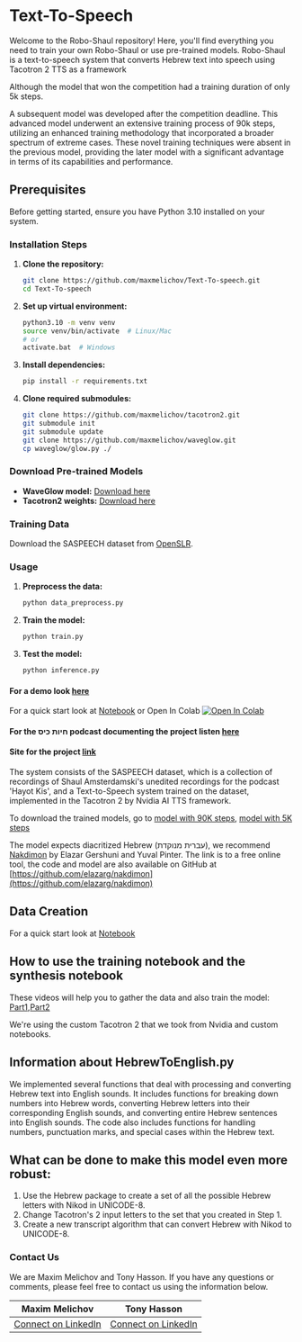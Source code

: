 # Text-To-Speech
Welcome to the Robo-Shaul repository! Here, you'll find everything you need to train your own Robo-Shaul or use pre-trained models. Robo-Shaul is a text-to-speech system that converts Hebrew text into speech using Tacotron 2 TTS as a framework

Although the model that won the competition had a training duration of only 5k steps.

A subsequent model was developed after the competition deadline. This advanced model underwent an extensive training process of 90k steps, utilizing an enhanced training methodology that incorporated a broader spectrum of extreme cases. These novel training techniques were absent in the previous model, providing the later model with a significant advantage in terms of its capabilities and performance.

## Prerequisites

Before getting started, ensure you have Python 3.10 installed on your system.

### Installation Steps

1. **Clone the repository:**
    ```bash
    git clone https://github.com/maxmelichov/Text-To-speech.git
    cd Text-To-speech
    ```

2. **Set up virtual environment:**
    ```bash
    python3.10 -m venv venv
    source venv/bin/activate  # Linux/Mac
    # or
    activate.bat  # Windows
    ```

3. **Install dependencies:**
    ```bash
    pip install -r requirements.txt
    ```

4. **Clone required submodules:**
    ```bash
    git clone https://github.com/maxmelichov/tacotron2.git
    git submodule init
    git submodule update
    git clone https://github.com/maxmelichov/waveglow.git
    cp waveglow/glow.py ./
    ```

### Download Pre-trained Models

- **WaveGlow model:** [Download here](https://drive.usercontent.google.com/download?id=19CVIL0TL_yyW-qC4jJ2vPht5cxc6VQpO&export=download&authuser=0)
- **Tacotron2 weights:** [Download here](https://drive.usercontent.google.com/download?id=13B_NfAw8y-A9pg-xLcP5kQ_7dbObGc8S&export=download&authuser=0)

### Training Data

Download the SASPEECH dataset from [OpenSLR](https://openslr.org/134).

### Usage

1. **Preprocess the data:**
    ```bash
    python data_preprocess.py
    ```

2. **Train the model:**
    ```bash
    python train.py
    ```

3. **Test the model:**
    ```bash
    python inference.py
    ```



#### For a demo look [here](https://maxmelichov.github.io/)

For a quick start look at [Notebook](https://github.com/maxmelichov/Text-To-speech/blob/main/Tacotron_Synthesis_Notebook_contest_notebook.ipynb) or Open In Colab <a target="_blank" href="https://colab.research.google.com/drive/1heUHKqCUwXGX_NRZUeN5J9UdB9UVV32m#scrollTo=IbrwoO0A1D0b"><img src="https://colab.research.google.com/assets/colab-badge.svg" alt="Open In Colab"/></a>

#### For the חיות כיס podcast documenting the project listen [here](https://open.spotify.com/episode/7eM8KcpUGMxOk6X5WQYdh5?si=3xf0TNzwRTSHaCo8jIozOg)
#### Site for the project [link](http://www.roboshaul.com/)

The system consists of the SASPEECH dataset, which is a collection of recordings of Shaul Amsterdamski's unedited recordings for the podcast 'Hayot Kis', and a Text-to-Speech system trained on the dataset, implemented in the Tacotron 2 by Nvidia AI TTS framework.



To download the trained models, go to [model with 90K steps](https://drive.google.com/uc?id=13B_NfAw8y-A9pg-xLcP5kQ_7dbObGc8S&export=download), [model with 5K steps](https://drive.google.com/u/0/uc?id=1iE3VgeQsyZcIgAXYmwhk-FzWktwrT2Wo&export=download)

The model expects diacritized Hebrew (עברית מנוקדת), we recommend [Nakdimon](https://nakdimon.org) by Elazar Gershuni and Yuval Pinter. The link is to a free online tool, the code and model are also available on GitHub at [https://github.com/elazarg/nakdimon](https://github.com/elazarg/nakdimon)

## Data Creation 
For a quick start look at [Notebook](https://github.com/maxmelichov/Text-To-speech/blob/main/DataCreation.ipynb)

## How to use the training notebook and the synthesis notebook
These videos will help you to gather the data and also train the model: [Part1](https://www.youtube.com/watch?v=b1fzyM0VhhI),[Part2](https://www.youtube.com/watch?v=gVqSEIr2PD4&t=284s) 

We're using the custom Tacotron 2 that we took from Nvidia and custom notebooks.


## Information about HebrewToEnglish.py
We implemented several functions that deal with processing and converting Hebrew text into English sounds. It includes functions for breaking down numbers into Hebrew words, converting Hebrew letters into their corresponding English sounds, and converting entire Hebrew sentences into English sounds. The code also includes functions for handling numbers, punctuation marks, and special cases within the Hebrew text.



## What can be done to make this model even more robust:
1. Use the Hebrew package to create a set of all the possible Hebrew letters with Nikod in UNICODE-8.
2. Change Tacotron's 2 input letters to the set that you created in Step 1.
3. Create a new transcript algorithm that can convert Hebrew with Nikod to UNICODE-8.

### Contact Us

We are Maxim Melichov and Tony Hasson. If you have any questions or comments, please feel free to contact us using the information below.

| **Maxim Melichov**          | **Tony Hasson**         |
| ------------------------- | ------------------------- |
| <a href="https://www.linkedin.com/in/max-melichov/" target="_blank">Connect on LinkedIn</a> | <a href="https://www.linkedin.com/in/tony-hasson-a14402205/" target="_blank">Connect on LinkedIn</a> |
